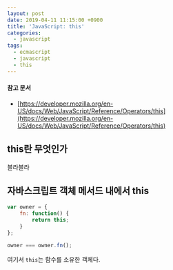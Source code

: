 ```yaml
---
layout: post
date: 2019-04-11 11:15:00 +0900
title: 'JavaScript: this'
categories:
  - javascript
tags:
  - ecmascript
  - javascript
  - this
---
```


#### 참고 문서

- [https://developer.mozilla.org/en-US/docs/Web/JavaScript/Reference/Operators/this](https://developer.mozilla.org/en-US/docs/Web/JavaScript/Reference/Operators/this)

## this란 무엇인가

블라블라

## 자바스크립트 객체 메서드 내에서 this

```js
var owner = {
	fn: function() {
		return this;
	}
};

owner === owner.fn();
```

여기서 `this`는 함수를 소유한 객체다.
